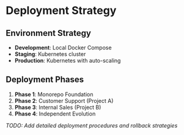 ﻿# Deployment Strategy

## Environment Strategy

- **Development**: Local Docker Compose
- **Staging**: Kubernetes cluster  
- **Production**: Kubernetes with auto-scaling

## Deployment Phases

1. **Phase 1**: Monorepo Foundation
2. **Phase 2**: Customer Support (Project A)
3. **Phase 3**: Internal Sales (Project B)
4. **Phase 4**: Independent Evolution

*TODO: Add detailed deployment procedures and rollback strategies*

